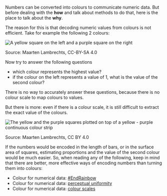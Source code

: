 Numbers can be converted into colours to communicate numeric data. But before dealing with the **how** and talk about methods to do that, here is the place to talk about the **why**.

The reason for this is that decoding numeric values from colours is not efficient. Take for example the following 2 colours:

![A yellow square on the left and a purple square on the right](Colour%20use%20in%20data%20visualisation%20acd08b9e488e4cd9bd518e063a86f6b7/2-colors2x.png)

Source: Maarten Lambrechts, CC-BY-SA 4.0

Now try to answer the following questions

- which colour represents the highest value?
- if the colour on the left represents a value of 1, what is the value of the second colour?

There is no way to accurately answer these questions, because there is no colour scale to map colours to values.

But there is more: even if there is a colour scale, it is still difficult to extract the exact value of the colours.

![The yellow and the purple squares plotted on top of a yellow - purple continuous colour strip](Colour%20use%20in%20data%20visualisation%20acd08b9e488e4cd9bd518e063a86f6b7/colors-with-legend2x.png)

Source: Maarten Lambrechts, CC BY 4.0

If the numbers would be encoded in the length of bars, or in the surface area of squares, estimating proportions and the value of the second colour would be much easier. So, when reading any of the following, keep in mind that there are better, more effective ways of encoding numbers than turning them into colours:

- Colour for numerical data: <span class='internal-link'>[#EndRainbow](colour-for-numerical-data-endrainbow)</span>
- Colour for numerical data: <span class='internal-link'>[perceptual uniformity](colour-for-numerical-data-perceptual-uniformity)</span>
- Colour for numerical data: <span class='internal-link'>[colour scales](colour-for-numerical-data-colour-scales)</span>